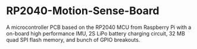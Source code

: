 # RP2040-Motion-Sense-Board

A microcontroller PCB based on the RP2040 MCU from Raspberry Pi with a on-board high performance IMU, 2S LiPo battery charging circuit, 32 MB quad SPI flash memory, and bunch of GPIO breakouts. 
